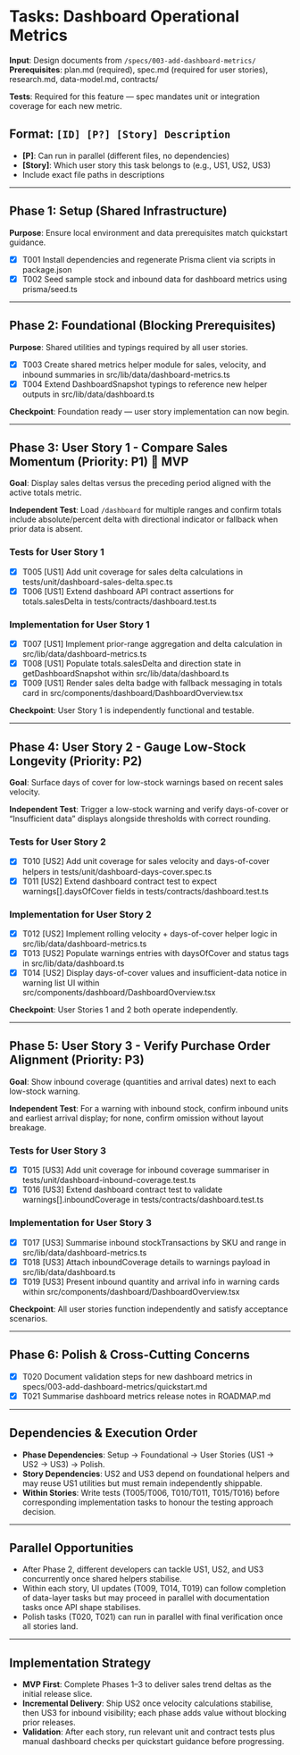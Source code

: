 # Tasks: Dashboard Operational Metrics

**Input**: Design documents from `/specs/003-add-dashboard-metrics/`
**Prerequisites**: plan.md (required), spec.md (required for user stories), research.md, data-model.md, contracts/

**Tests**: Required for this feature — spec mandates unit or integration coverage for each new metric.

## Format: `[ID] [P?] [Story] Description`

- **[P]**: Can run in parallel (different files, no dependencies)
- **[Story]**: Which user story this task belongs to (e.g., US1, US2, US3)
- Include exact file paths in descriptions

---

## Phase 1: Setup (Shared Infrastructure)

**Purpose**: Ensure local environment and data prerequisites match quickstart guidance.

- [x] T001 Install dependencies and regenerate Prisma client via scripts in package.json
- [x] T002 Seed sample stock and inbound data for dashboard metrics using prisma/seed.ts

---

## Phase 2: Foundational (Blocking Prerequisites)

**Purpose**: Shared utilities and typings required by all user stories.

- [x] T003 Create shared metrics helper module for sales, velocity, and inbound summaries in src/lib/data/dashboard-metrics.ts
- [x] T004 Extend DashboardSnapshot typings to reference new helper outputs in src/lib/data/dashboard.ts

**Checkpoint**: Foundation ready — user story implementation can now begin.

---

## Phase 3: User Story 1 - Compare Sales Momentum (Priority: P1) 🎯 MVP

**Goal**: Display sales deltas versus the preceding period aligned with the active totals metric.

**Independent Test**: Load `/dashboard` for multiple ranges and confirm totals include absolute/percent delta with directional indicator or fallback when prior data is absent.

### Tests for User Story 1

- [x] T005 [US1] Add unit coverage for sales delta calculations in tests/unit/dashboard-sales-delta.spec.ts
- [x] T006 [US1] Extend dashboard API contract assertions for totals.salesDelta in tests/contracts/dashboard.test.ts

### Implementation for User Story 1

- [x] T007 [US1] Implement prior-range aggregation and delta calculation in src/lib/data/dashboard-metrics.ts
- [x] T008 [US1] Populate totals.salesDelta and direction state in getDashboardSnapshot within src/lib/data/dashboard.ts
- [x] T009 [US1] Render sales delta badge with fallback messaging in totals card in src/components/dashboard/DashboardOverview.tsx

**Checkpoint**: User Story 1 is independently functional and testable.

---

## Phase 4: User Story 2 - Gauge Low-Stock Longevity (Priority: P2)

**Goal**: Surface days of cover for low-stock warnings based on recent sales velocity.

**Independent Test**: Trigger a low-stock warning and verify days-of-cover or “Insufficient data” displays alongside thresholds with correct rounding.

### Tests for User Story 2

- [x] T010 [US2] Add unit coverage for sales velocity and days-of-cover helpers in tests/unit/dashboard-days-cover.spec.ts
- [x] T011 [US2] Extend dashboard contract test to expect warnings[].daysOfCover fields in tests/contracts/dashboard.test.ts

### Implementation for User Story 2

- [x] T012 [US2] Implement rolling velocity + days-of-cover helper logic in src/lib/data/dashboard-metrics.ts
- [x] T013 [US2] Populate warnings entries with daysOfCover and status tags in src/lib/data/dashboard.ts
- [x] T014 [US2] Display days-of-cover values and insufficient-data notice in warning list UI within src/components/dashboard/DashboardOverview.tsx

**Checkpoint**: User Stories 1 and 2 both operate independently.

---

## Phase 5: User Story 3 - Verify Purchase Order Alignment (Priority: P3)

**Goal**: Show inbound coverage (quantities and arrival dates) next to each low-stock warning.

**Independent Test**: For a warning with inbound stock, confirm inbound units and earliest arrival display; for none, confirm omission without layout breakage.

### Tests for User Story 3

- [x] T015 [US3] Add unit coverage for inbound coverage summariser in tests/unit/dashboard-inbound-coverage.test.ts
- [x] T016 [US3] Extend dashboard contract test to validate warnings[].inboundCoverage in tests/contracts/dashboard.test.ts

### Implementation for User Story 3

- [x] T017 [US3] Summarise inbound stockTransactions by SKU and range in src/lib/data/dashboard-metrics.ts
- [x] T018 [US3] Attach inboundCoverage details to warnings payload in src/lib/data/dashboard.ts
- [x] T019 [US3] Present inbound quantity and arrival info in warning cards within src/components/dashboard/DashboardOverview.tsx

**Checkpoint**: All user stories function independently and satisfy acceptance scenarios.

---

## Phase 6: Polish & Cross-Cutting Concerns

- [x] T020 Document validation steps for new dashboard metrics in specs/003-add-dashboard-metrics/quickstart.md
- [x] T021 Summarise dashboard metrics release notes in ROADMAP.md

---

## Dependencies & Execution Order

- **Phase Dependencies**: Setup → Foundational → User Stories (US1 → US2 → US3) → Polish.
- **Story Dependencies**: US2 and US3 depend on foundational helpers and may reuse US1 utilities but must remain independently shippable.
- **Within Stories**: Write tests (T005/T006, T010/T011, T015/T016) before corresponding implementation tasks to honour the testing approach decision.

---

## Parallel Opportunities

- After Phase 2, different developers can tackle US1, US2, and US3 concurrently once shared helpers stabilise.
- Within each story, UI updates (T009, T014, T019) can follow completion of data-layer tasks but may proceed in parallel with documentation tasks once API shape stabilises.
- Polish tasks (T020, T021) can run in parallel with final verification once all stories land.

---

## Implementation Strategy

- **MVP First**: Complete Phases 1–3 to deliver sales trend deltas as the initial release slice.
- **Incremental Delivery**: Ship US2 once velocity calculations stabilise, then US3 for inbound visibility; each phase adds value without blocking prior releases.
- **Validation**: After each story, run relevant unit and contract tests plus manual dashboard checks per quickstart guidance before progressing.
